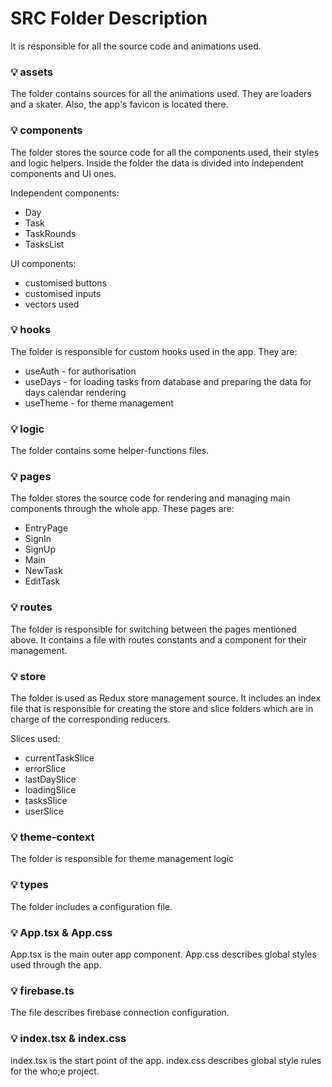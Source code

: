 # SRC Folder Description

It is responsible for all the source code and animations used.

### :bulb: assets

The folder contains sources for all the animations used. They are loaders and a skater. Also, the app's favicon is located there.

### :bulb: components

The folder stores the source code for all the components used, their styles and logic helpers. Inside the folder the data is divided into independent components and UI ones.

Independent components:

- Day
- Task
- TaskRounds
- TasksList

UI components:

- customised buttons
- customised inputs
- vectors used

### :bulb: hooks

The folder is responsible for custom hooks used in the app. They are:

- useAuth - for authorisation
- useDays - for loading tasks from database and preparing the data for days calendar rendering
- useTheme - for theme management

### :bulb: logic

The folder contains some helper-functions files.

### :bulb: pages

The folder stores the source code for rendering and managing main components through the whole app.
These pages are:

- EntryPage
- SignIn
- SignUp
- Main
- NewTask
- EditTask

### :bulb: routes

The folder is responsible for switching between the pages mentioned above. It contains a file with routes constants and a component for their management.

### :bulb: store

The folder is used as Redux store management source. It includes an index file that is responsible for creating the store and slice folders which are in charge of the corresponding reducers.

Slices used:

- currentTaskSlice
- errorSlice
- lastDaySlice
- loadingSlice
- tasksSlice
- userSlice


### :bulb: theme-context

The folder is responsible for theme management logic

### :bulb: types
 
The folder includes a configuration file.

### :bulb: App.tsx & App.css

App.tsx is the main outer app component. App.css describes global styles used through the app.

### :bulb: firebase.ts

The file describes firebase connection configuration.

### :bulb: index.tsx & index.css

index.tsx is the start point of the app. index.css describes global style rules for the who;e project.
